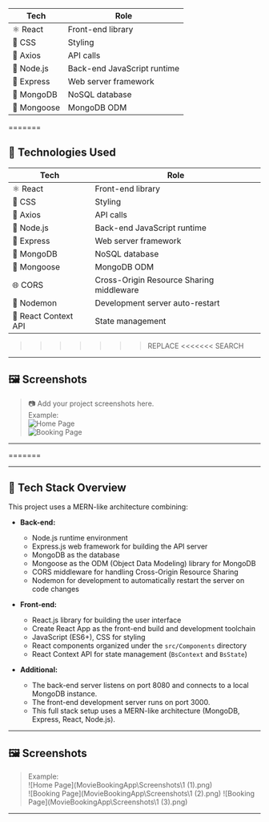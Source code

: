 | Tech        | Role                          |
|-------------|-------------------------------|
| ⚛️ React     | Front-end library              |
| 🎨 CSS       | Styling                        |
| 📡 Axios     | API calls                      |
| 🧠 Node.js   | Back-end JavaScript runtime    |
| 🚂 Express   | Web server framework           |
| 🍃 MongoDB   | NoSQL database                 |
| 🔗 Mongoose  | MongoDB ODM                    |
=======

## 🧰 Technologies Used

| Tech              | Role                          |
|-------------------|-------------------------------|
| ⚛️ React           | Front-end library              |
| 🎨 CSS             | Styling                       |
| 📡 Axios           | API calls                     |
| 🧠 Node.js         | Back-end JavaScript runtime   |
| 🚂 Express         | Web server framework          |
| 🍃 MongoDB         | NoSQL database                |
| 🔗 Mongoose        | MongoDB ODM                   |
| 🌐 CORS            | Cross-Origin Resource Sharing middleware |
| 🔄 Nodemon         | Development server auto-restart |
| 🧩 React Context API | State management             |

>>>>>>> REPLACE
<<<<<<< SEARCH
---

## 🖼️ Screenshots

> 📷 Add your project screenshots here.  
> Example:  
> ![Home Page](./screenshots/home.png)  
> ![Booking Page](./screenshots/booking.png)

---
=======

---

## 🧱 Tech Stack Overview

This project uses a MERN-like architecture combining:

- **Back-end:**
  - Node.js runtime environment
  - Express.js web framework for building the API server
  - MongoDB as the database
  - Mongoose as the ODM (Object Data Modeling) library for MongoDB
  - CORS middleware for handling Cross-Origin Resource Sharing
  - Nodemon for development to automatically restart the server on code changes

- **Front-end:**
  - React.js library for building the user interface
  - Create React App as the front-end build and development toolchain
  - JavaScript (ES6+), CSS for styling
  - React components organized under the `src/Components` directory
  - React Context API for state management (`BsContext` and `BsState`)

- **Additional:**
  - The back-end server listens on port 8080 and connects to a local MongoDB instance.
  - The front-end development server runs on port 3000.
  - This full stack setup uses a MERN-like architecture (MongoDB, Express, React, Node.js).

---

## 🖼️ Screenshots
 
> Example:  
> ![Home Page](MovieBookingApp\Screenshots\1 (1).png)  
> ![Booking Page](MovieBookingApp\Screenshots\1 (2).png)
> ![Booking Page](MovieBookingApp\Screenshots\1 (3).png)

---
